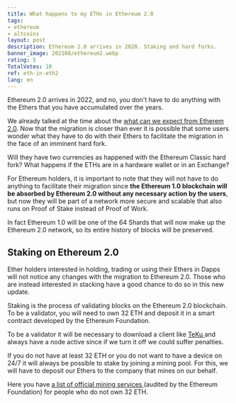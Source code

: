 ```yaml
---
title: What happens to my ETHs in Ethereum 2.0
tags:
- ethereum
- altcoins
layout: post
description: Ethereum 2.0 arrives in 2020. Staking and hard forks.
banner_image: 202108/ethereum2.webp
rating: 5
TotalVotes: 10
ref: eth-in-eth2
lang: en
---
```


Ethereum 2.0 arrives in 2022, and no, you don't have to do anything with the Ethers that you have accumulated over the years.

<!--more-->

We already talked at the time about the [what can we expect from Etherem 2.0](/what-is-new-in-ethereum-2/). Now that the migration is closer than ever it is possible that some users wonder what they have to do with their Ethers to facilitate the migration in the face of an imminent hard fork.

Will they have two currencies as happened with the Ethereum Classic hard fork? What happens if the ETHs are in a hardware wallet or in an Exchange?

For Ethereum holders, it is important to note that they will not have to do anything to facilitate their migration since **the Ethereum 1.0 blockchain will be absorbed by Ethereum 2.0 without any necessary action by the users**, but now they will be part of a network more secure and scalable that also runs on Proof of Stake instead of Proof of Work.

In fact Ethereum 1.0 will be one of the 64 Shards that will now make up the Ethereum 2.0 network, so its entire history of blocks will be preserved.

## Staking on Ethereum 2.0

Ether holders interested in holding, trading or using their Ethers in Dapps will not notice any changes with the migration to Ethereum 2.0. Those who are instead interested in stacking have a good chance to do so in this new update.

Staking is the process of validating blocks on the Ethereum 2.0 blockchain. To be a validator, you will need to own 32 ETH and deposit it in a smart contract developed by the Ethereum Foundation.

To be a validator it will be necessary to download a client like <a rel="nofollow" href="https://consensys.net/knowledge-base/ethereum-2/teku/"> TeKu </a> and always have a node active since if we turn it off we could suffer penalties.

If you do not have at least 32 ETH or you do not want to have a device on 24/7 it will always be possible to stake by joining a mining pool. For this, we will have to deposit our Ethers to the company that mines on our behalf.

Here you have <a rel="nofollow" href="https://beaconcha.in/stakingServices"> a list of official mining services </a> (audited by the Ethereum Foundation) for people who do not own 32 ETH. 
